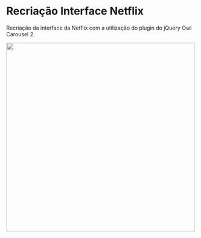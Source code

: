 # Recriação Interface Netflix

Recriação da interface da Netflix com a utilização do plugin do jQuery Owl Carousel 2.

[<img src="./img/netflix.png" width="500"/>](./img/netflix.png)  
